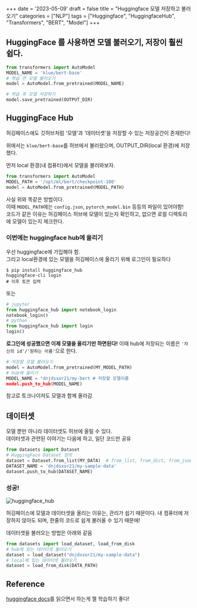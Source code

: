 +++
date = '2023-05-09'
draft = false
title =  "Huggingface 모델 저장하고 불러오기"
categories = ["NLP"]
tags = ["Huggingface", "HuggingfaceHub", "Transformers", "BERT", "Model"]
+++
## HuggingFace 를 사용하면 모델 불러오기, 저장이 훨씬 쉽다.


```python
from transformers import AutoModel
MODEL_NAME = 'klue/bert-base'
# 학습 전 모델 불러오기
model = AutoModel.from_pretrained(MODEL_NAME)
```

```python
# 학습 후 모델 저장하기
model.save_pretrained(OUTPUT_DIR)
```

## HuggingFace Hub

허깅페이스에도 깃허브처럼 '모델'과 '데이터셋'을 저장할 수 있는 저장공간이 존재한다!

위에서는 `klue/bert-base`를 허브에서 불러왔으며, OUTPUT_DIR(local 환경)에 저장했다.

먼저 local 환경(내 컴퓨터)에서 모델을 불러와보자.
```python
from transformers import AutoModel
MODEL_PATH = '/opt/ml/bert/checkpoint-100'
model = AutoModel.from_pretrained(MODEL_PATH)
```
사실 위와 똑같은 방법이다.  
이때 `MODEL_PATH`에는 `config.json`, `pytorch_model.bin` 등등의 파일이 있어야함!  
코드가 같은 이유는 허깅페이스 허브에 모델이 있는지 확인하고, 없으면 로컬 디렉토리에 모델이 있는지 체크한다.

### 이번에는 huggingface hub에 올리기
우선 huggingface에 가입해야 함.  
그리고 local환경에 있는 모델을 허깅페이스에 올리기 위해 로그인이 필요하다

```
$ pip install huggingface_hub
huggingface-cli login
# 이후 토큰 입력
```

또는

```python
# jupyter
from huggingface_hub import notebook_login
notebook_login()
# python
from huggingface_hub import login
login()
```

**로그인에 성공했으면 이제 모델을 올리기만 하면된다!**
이때 hub에 저장되는 이름은 `'자신의 id'/'원하는 이름'`으로 한다.

```python
# 저장할 모델 불러오기
model = AutoModel.from_pretrained(MY_MODEL_PATH)
# hub에 올리기
MODEL_NAME = "dnjdsxor21/my-bert # 저장할 모델이름
model.push_to_hub(MODEL_NAME)
```

참고로 토크나이저도 모델과 함께 올라감

## 데이터셋

모델 뿐만 아니라 데이터셋도 허브에 올릴 수 있다.  
데이터셋과 관련된 이야기는 다음에 하고, 일단 코드만 공유

```python
from datasets import Dataset
# HuggingFace Dataset 정의
dataset = Dataset.from_list(MY_DATA)  # from_list, from_dict, from_json 등 다양한 방법이 있음
DATASET_NAME = 'dnjdsxor21/my-sample-data'
dataset.push_to_hub(DATASET_NAME)
```

### 성공!
![huggingface_hub](<assets/img/posts/huggingfacehub-1.png>)

허깅페이스에 모델과 데이터셋을 올리는 이유는, 관리가 쉽기 때문이다. 내 컴퓨터에 저장하지 않아도 되며, 한줄의 코드로 쉽게 불러올 수 있기 때문에!

데이터셋을 불러오는 방법은 아래와 같음

```python
from datasets import load_dataset, load_from_disk
# hub에 있는 데이터셋 불러오기
dataset = load_dataset("dnjdsxor21/my-sample-data")
# local에 있는 데이터셋 불러오기
dataset = load_from_disk(DATA_PATH)
```

## Reference

[huggingface docs](https://huggingface.co/docs)를 읽으면서 하는게 젤 학습하기 좋다!